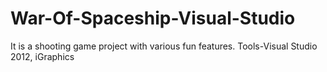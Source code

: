 # War-Of-Spaceship-Visual-Studio
It is a shooting game project with various fun features. 
Tools-Visual Studio 2012, iGraphics
